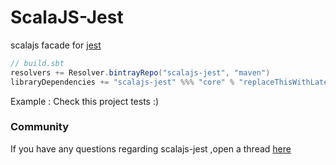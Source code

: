 # ScalaJS-Jest

scalajs facade for [jest](https://facebook.github.io/jest/)

```scala
// build.sbt
resolvers += Resolver.bintrayRepo("scalajs-jest", "maven")
libraryDependencies += "scalajs-jest" %%% "core" % "replaceThisWithLatestVersionNumberFromReleaseTags"
```

Example : Check this project tests :) 

### Community

If you have any questions regarding scalajs-jest ,open a thread [here](https://github.com/scalajs-jest/discuss/issues)